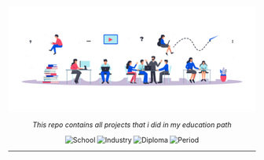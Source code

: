 <p align="center">
  <img src="srcs/imgs/ed-cover.png" alt="Banner">
</p>

<p align="center">
    <em>This repo contains all projects that i did in my education path</em>
</p>

<p align="center">
  <img src="https://github.com/tiangolo/fastapi/workflows/Test/badge.svg?event=push&branch=master" alt="School">
  <img src="https://img.shields.io/codecov/c/github/tiangolo/fastapi?color=%2334D058" alt="Industry">
  <img src="https://img.shields.io/pypi/v/fastapi?color=%2334D058&label=pypi%20package" alt="Diploma">
  <img src="https://img.shields.io/pypi/pyversions/fastapi.svg?color=%2334D058" alt="Period">
</p>

---
